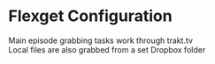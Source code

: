 # Flexget Configuration #

Main episode grabbing tasks work through trakt.tv  
Local files are also grabbed from a set Dropbox folder
